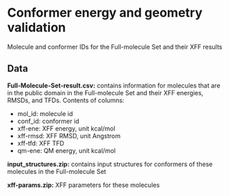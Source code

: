 # Conformer energy and geometry validation
Molecule and conformer IDs for the Full-molecule Set and their XFF results

## Data
**Full-Molecule-Set-result.csv:** contains information for molecules that are in the public domain in the Full-molecule Set and their XFF energies, RMSDs, and TFDs.
Contents of columns:
- mol\_id: molecule id
- conf\_id: conformer id
- xff-ene: XFF energy, unit kcal/mol
- xff-rmsd: XFF RMSD, unit Angstrom
- xff-tfd: XFF TFD
- qm-ene: QM energy, unit kcal/mol

**input_structures.zip:** contains input structures for conformers of these molecules in the Full-molecule Set

**xff-params.zip:** XFF parameters for these molecules
